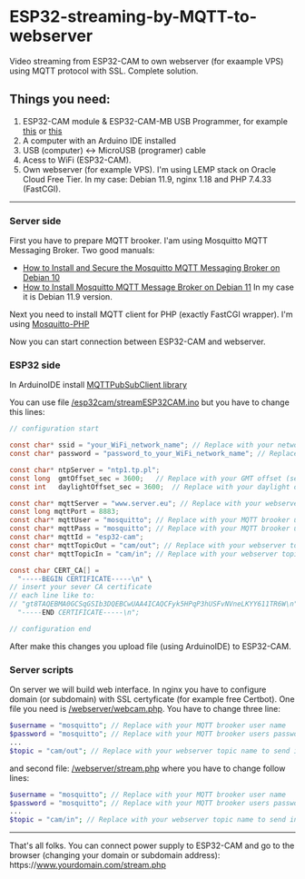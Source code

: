 # ESP32-streaming-by-MQTT-to-webserver
Video streaming from ESP32-CAM to own webserver (for exaample VPS) using MQTT protocol with SSL. Complete solution.

## Things you need:
1. ESP32-CAM module & ESP32-CAM-MB USB Programmer, for example [this](https://sklep.msalamon.pl/produkt/plytka-esp32-z-kamera-esp32-cam-wifi-ble-4-2-dedykowany-programator/) or [this](https://www.amazon.de/s?k=Aideepen+ESP32-CAM+W-BT+Board+ESP32-CAM-MB+Micro+USB+to+Serial+Port+CH-340G+with+OV2640+2MP+Camera+Module+Dual+Mode+Support+NodeMCU)
2. A computer with an Arduino IDE installed
3. USB (computer) <-> MicroUSB (programer) cable
4. Acess to WiFi (ESP32-CAM).
5. Own webserver (for example VPS). I'm using LEMP stack on Oracle Cloud Free Tier. In my case: Debian 11.9, nginx 1.18 and PHP 7.4.33 (FastCGI).

---

### Server side

First you have to prepare MQTT brooker. I'am using Mosquitto MQTT Messaging Broker. Two good manuals:
* [How to Install and Secure the Mosquitto MQTT Messaging Broker on Debian 10](https://www.digitalocean.com/community/tutorials/how-to-install-and-secure-the-mosquitto-mqtt-messaging-broker-on-debian-10)
* [How to Install Mosquitto MQTT Message Broker on Debian 11](https://www.howtoforge.com/how-to-install-mosquitto-mqtt-message-broker-on-debian-11/)
In my case it is Debian 11.9 version.

Next you need to install MQTT client for PHP (exactly FastCGI wrapper). I'm using [Mosquitto-PHP](https://github.com/mgdm/Mosquitto-PHP)

Now you can start connection between ESP32-CAM and webserver.

### ESP32 side

In ArduinoIDE install [MQTTPubSubClient library](https://github.com/hideakitai/MQTTPubSubClient)

You can use file [/esp32cam/streamESP32CAM.ino](https://github.com/Szern/ESP32-streaming-by-MQTT-to-webserver/blob/main/esp32cam/streamESP32CAM.ino) but you have to change this lines:

```c
// configuration start

const char* ssid = "your_WiFi_network_name"; // Replace with your network name
const char* password = "password_to_your_WiFi_network_name"; // Replace with your password to WiFi

const char* ntpServer = "ntp1.tp.pl";
const long  gmtOffset_sec = 3600;   // Replace with your GMT offset (seconds)
const int   daylightOffset_sec = 3600;  // Replace with your daylight offset (seconds)

const char* mqttServer = "www.server.eu"; // Replace with your webserver adress or webserver IP
const long mqttPort = 8883;
const char* mqttUser = "mosquitto"; // Replace with your MQTT brooker user name
const char* mqttPass = "mosquitto"; // Replace with your MQTT brooker users password
const char* mqttId = "esp32-cam";
const char* mqttTopicOut = "cam/out"; // Replace with your webserver topic name to send images from camera to server
const char* mqttTopicIn = "cam/in"; // Replace with your webserver topic name to send instructions from server to camera

const char CERT_CA[] =
  "-----BEGIN CERTIFICATE-----\n" \
// insert your sever CA certificate
// each line like to:
// "gt8TAQEBMA0GCSqGSIb3DQEBCwUAA4ICAQCFyk5HPqP3hUSFvNVneLKYY611TR6W\n" \
  "-----END CERTIFICATE-----\n";

// configuration end
```

After make this changes you upload file (using ArduinoIDE) to ESP32-CAM.

### Server scripts

On server we will build web interface. In nginx you have to configure domain (or subdomain) with SSL certyficate (for example free Certbot).
One file you need is [/webserver/webcam.php](https://github.com/Szern/ESP32-streaming-by-MQTT-to-webserver/blob/main/webserver/webcam.php).
You have to change three line:
```php
$username = "mosquitto"; // Replace with your MQTT brooker user name
$password = "mosquitto"; // Replace with your MQTT brooker users password
...
$topic = "cam/out"; // Replace with your webserver topic name to send images from camera to server
```
and second file: [/webserver/stream.php](https://github.com/Szern/ESP32-streaming-by-MQTT-to-webserver/blob/main/webserver/stream.php)
where you have to change follow lines:
```php
$username = "mosquitto"; // Replace with your MQTT brooker user name
$password = "mosquitto"; // Replace with your MQTT brooker users password
...
$topic = "cam/in"; // Replace with your webserver topic name to send instructions from server to camera
```

---

That's all folks. You can connect power supply to ESP32-CAM and go to the browser (changing your domain or subdomain address): https[]()://www.yourdomain.com/stream.php
